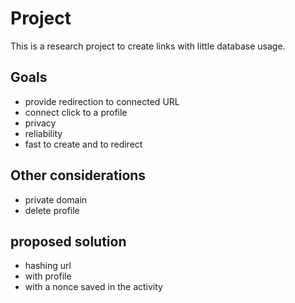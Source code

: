 # Project

This is a research project to create links with little database usage.

## Goals

- provide redirection to connected URL
- connect click to a profile
- privacy
- reliability
- fast to create and to redirect

## Other considerations

- private domain
- delete profile

## proposed solution

- hashing url
- with profile
- with a nonce saved in the activity
